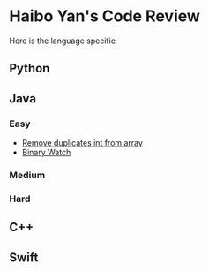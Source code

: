 # Haibo Yan's Code Review 

Here is the language specific 

## Python

## Java

### Easy
- [Remove duplicates int from array](java/src/com/haibo/yan/algorithm/easy/RemoveDuplicates.java)
- [Binary Watch](java/src/com/haibo/yan/algorithm/easy/BinaryWatch.java)

### Medium

### Hard

## C++

## Swift